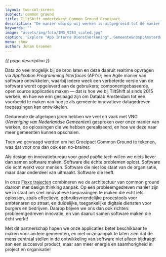 ```yaml
---
layout: two-col-screen
subject: common ground
title: TiltShift ondertekent Common Ground Groeipact
description: "De manier waarop wij werken is uitgegroeid tot dé manier waarop gemeenten samen software willen maken. Dat is tof! Het was voor ons dan ook logisch om Common Ground partner te worden."
keywords: ""
image: "assets/img/foto/IMG_9253_scaled.jpg"
caption: 'Explore "App Interne Dienstverlening", Gemeente&nbsp;Amsterdam'
menu: show
author: Johan Groenen
---
```

*{{ page.description }}*

Data zo veel mogelijk bij de bron laten en deze daaruit realtime opvragen via *Application Programming Interfaces* (API's); een Agile manier van software ontwikkelen, waarbij iedere week een verbeterde versie van de software wordt opgeleverd aan de gebruikers; componentgebaseerde, open source applicaties maken &mdash; dat is hoe we bij TiltShift al sinds 2015 werken, en hoe we erin geslaagd zijn om Datalab Amsterdam tot een voorbeeld te maken van hoe je als gemeente innovatieve datagedreven toepassingen kan ontwikkelen.

Gedurende de afgelopen jaren hebben we veel en vaak met VNG (*Vereniging van Nederlandse Gemeenten*) gesproken over onze manier van werken, de oplossingen die we hebben gerealiseerd, en hoe we deze naar meer gemeenten kunnen opschalen.

Toen we gevraagd werden om het Groeipact Common Ground te tekenen, was dat voor ons dan ook een no-brainer.

Als design en innovatiebureau voor *good public tech* willen we niets liever dan samen software maken. Software die échte problemen oplost. Software die écht werkt voor mensen. Software die niet los staat van de organisatie, maar daar onderdeel van uitmaakt. Software die leeft.

In onze <a href="/fixxx">Fixxx trajecten</a> combineren we de architectuur van common ground daarom met design thinking aanpak. Op een probleemgedreven manier zijn we in staat om snel innovatieve toepassingen te maken die echt iets oplossen, zoals effectieve, gebruiksvriendelijke procestools voor ambtenaren op straat, en duidelijke, toegankelijke digitale diensten voor burgers en bedrijven. Daarop blijven we ons dan ook richten: probleemgedreven innovatie, en van daaruit samen software maken die écht werkt!

Met dit partnerschap hopen we onze applicaties beter beschikbaar te maken voor andere gemeenten, en met onze aanpak te laten zien dat de mens centraal stellen in de ontwikkeling van software niet alleen bijdraagt aan een succesvol product, maar aan meer energie en saamhorigheid in project en organisatie!
